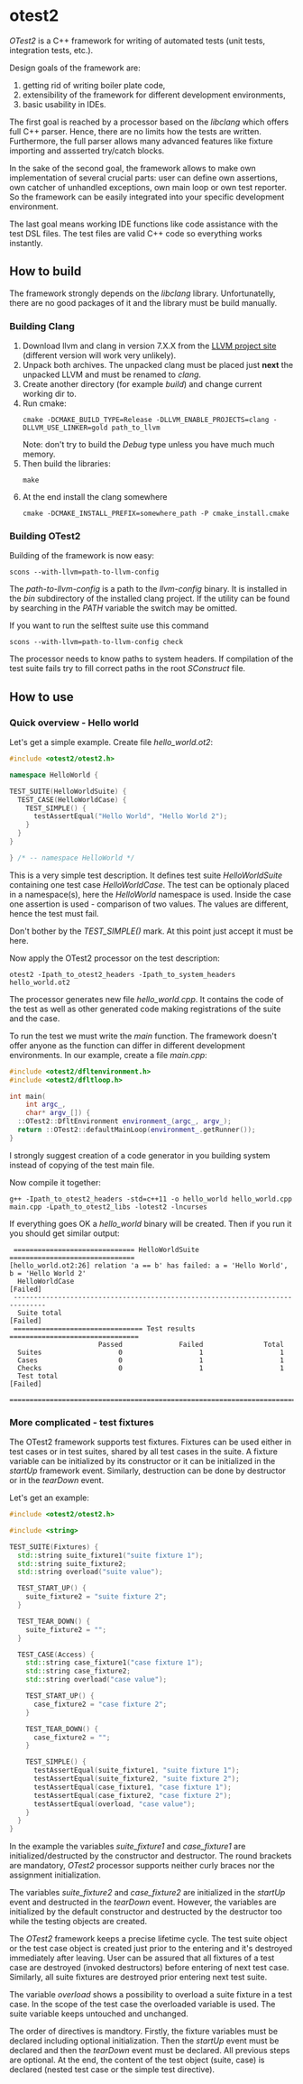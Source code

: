 # otest2

_OTest2_ is a C++ framework for writing of automated tests (unit tests, integration tests, etc.).

Design goals of the framework are:

1. getting rid of writing boiler plate code,
2. extensibility of the framework for different development environments,
3. basic usability in IDEs.

The first goal is reached by a processor based on the _libclang_ which offers full C++ parser. Hence, there are
no limits how the tests are written. Furthermore, the full parser allows many advanced features like fixture importing
and assserted try/catch blocks.

In the sake of the second goal, the framework allows to make own implementation of several crucial parts: user can
define own assertions, own catcher of unhandled exceptions, own main loop or own test reporter. So the framework can
be easily integrated into your specific development environment.

The last goal means working IDE functions like code assistance with the test DSL files. The test files are valid
C++ code so everything works instantly.

## How to build

The framework strongly depends on the _libclang_ library. Unfortunatelly, there are no good packages of it and
the library must be build manually.

### Building Clang

1. Download llvm and clang in version 7.X.X from the [LLVM project site](http://releases.llvm.org/) (different
   version will work very unlikely).
2. Unpack both archives. The unpacked clang must be placed just **next** the unpacked LLVM and must be renamed to _clang_.
3. Create another directory (for example _build_) and change current working dir to.
4. Run cmake: 
   ```
   cmake -DCMAKE_BUILD_TYPE=Release -DLLVM_ENABLE_PROJECTS=clang -DLLVM_USE_LINKER=gold path_to_llvm
   ```
   Note: don't try to build the _Debug_ type unless you have much much memory.
5. Then build the libraries:
   ```
   make
   ````
6. At the end install the clang somewhere
   ```
   cmake -DCMAKE_INSTALL_PREFIX=somewhere_path -P cmake_install.cmake
   ```
### Building OTest2

Building of the framework is now easy:
```
scons --with-llvm=path-to-llvm-config
```
The _path-to-llvm-config_ is a path to the _llvm-config_ binary. It is installed in the _bin_ subdirectory of the installed
clang project. If the utility can be found by searching in the _PATH_ variable the switch may be omitted.

If you want to run the selftest suite use this command
```
scons --with-llvm=path-to-llvm-config check
```
The processor needs to know paths to system headers. If compilation of the test suite fails try to fill correct paths
in the root _SConstruct_ file.

## How to use

### Quick overview - Hello world

Let's get a simple example. Create file _hello_world.ot2_:
```c++
#include <otest2/otest2.h>

namespace HelloWorld {

TEST_SUITE(HelloWorldSuite) {
  TEST_CASE(HelloWorldCase) {
    TEST_SIMPLE() {
      testAssertEqual("Hello World", "Hello World 2");
    }
  }
}

} /* -- namespace HelloWorld */
```
This is a very simple test description. It defines test suite _HelloWorldSuite_ containing one test case _HelloWorldCase_.
The test can be optionaly placed in a namespace(s), here the _HelloWorld_ namespace is used. Inside the case one assertion
is used - comparison of two values. The values are different, hence the test must fail.

Don't bother by the _TEST_SIMPLE()_ mark. At this point just accept it must be here.

Now apply the OTest2 processor on the test description:
```
otest2 -Ipath_to_otest2_headers -Ipath_to_system_headers hello_world.ot2
```
The processor generates new file _hello_world.cpp_. It contains the code of the test as well as other generated code
making registrations of the suite and the case.

To run the test we must write the _main_ function. The framework doesn't offer anyone as the function can differ
in different development environments. In our example, create a file _main.cpp_:
```c++
#include <otest2/dfltenvironment.h>
#include <otest2/dfltloop.h>

int main(
    int argc_,
    char* argv_[]) {
  ::OTest2::DfltEnvironment environment_(argc_, argv_);
  return ::OTest2::defaultMainLoop(environment_.getRunner());
}
```
I strongly suggest creation of a code generator in you building system instead of copying of the test main file.

Now compile it together:
```
g++ -Ipath_to_otest2_headers -std=c++11 -o hello_world hello_world.cpp main.cpp -Lpath_to_otest2_libs -lotest2 -lncurses
```
If everything goes OK a _hello_world_ binary will be created. Then if you run it you should get similar output:
```
 ============================== HelloWorldSuite ===============================
[hello_world.ot2:26] relation 'a == b' has failed: a = 'Hello World', b = 'Hello World 2'
  HelloWorldCase                                                      [Failed]
 ------------------------------------------------------------------------------
  Suite total                                                         [Failed]
 ================================ Test results ================================
                      Passed              Failed               Total
  Suites                   0                   1                   1
  Cases                    0                   1                   1
  Checks                   0                   1                   1
  Test total                                                          [Failed]
 ==============================================================================
```
### More complicated - test fixtures

The OTest2 framework supports test fixtures. Fixtures can be used either in test cases or in test suites, shared
by all test cases in the suite. A fixture variable can be initialized by its constructor or it can be initialized
in the _startUp_ framework event. Similarly, destruction can be done by destructor or in the _tearDown_ event.

Let's get an example:
```c++
#include <otest2/otest2.h>

#include <string>

TEST_SUITE(Fixtures) {
  std::string suite_fixture1("suite fixture 1");
  std::string suite_fixture2;
  std::string overload("suite value");

  TEST_START_UP() {
    suite_fixture2 = "suite fixture 2";
  }

  TEST_TEAR_DOWN() {
    suite_fixture2 = "";
  }

  TEST_CASE(Access) {
    std::string case_fixture1("case fixture 1");
    std::string case_fixture2;
    std::string overload("case value");

    TEST_START_UP() {
      case_fixture2 = "case fixture 2";
    }

    TEST_TEAR_DOWN() {
      case_fixture2 = "";
    }

    TEST_SIMPLE() {
      testAssertEqual(suite_fixture1, "suite fixture 1");
      testAssertEqual(suite_fixture2, "suite fixture 2");
      testAssertEqual(case_fixture1, "case fixture 1");
      testAssertEqual(case_fixture2, "case fixture 2");
      testAssertEqual(overload, "case value");
    }
  }
}
```
In the example the variables _suite_fixture1_ and _case_fixture1_ are initialized/destructed by the constructor
and destructor. The round brackets are mandatory, _OTest2_ processor supports neither curly braces nor the assignment
initialization.

The variables _suite_fixture2_ and _case_fixture2_ are initialized in the _startUp_ event and destructed in
the _tearDown_ event. However, the variables are initialized by the default constructor and destructed by
the destructor too while the testing objects are created.

The _OTest2_ framework keeps a precise lifetime cycle. The test suite object or the test case object is created
just prior to the entering and it's destroyed immediately after leaving. User can be assured that all fixtures
of a test case are destroyed (invoked destructors) before entering of next test case. Similarly, all suite fixtures
are destroyed prior entering next test suite.

The variable _overload_ shows a possibility to overload a suite fixture in a test case. In the scope of the test
case the overloaded variable is used. The suite variable keeps untouched and unchanged.

The order of directives is mandtory. Firstly, the fixture variables must be declared including optional initialization.
Then the _startUp_ event must be declared and then the _tearDown_ event must be declared. All previous steps are optional.
At the end, the content of the test object (suite, case) is declared (nested test case or the simple test directive).

